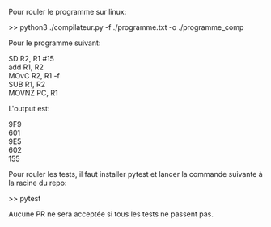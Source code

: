 Pour rouler le programme sur linux: 

\>> python3 ./compilateur.py -f ./programme.txt -o ./programme_comp

Pour le programme suivant:

SD    R2, R1 #15  
add   R1, R2  
MOvC   R2, R1 -f  
SUB   R1, R2  
MOVNZ  PC,  R1  

L'output est:

9F9  
601  
9E5  
602  
155

Pour rouler les tests, il faut installer pytest et lancer la commande suivante à la racine du repo:

\>> pytest

Aucune PR ne sera acceptée si tous les tests ne passent pas.

